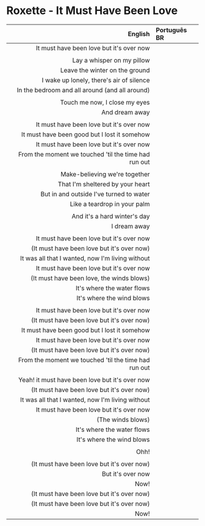 # Roxette - It Must Have Been Love

| English | Português BR |
|------:|:--------------------|
| It must have been love but it's over now |
|  |
| Lay a whisper on my pillow |
| Leave the winter on the ground |
| I wake up lonely, there's air of silence |
| In the bedroom and all around (and all around) |
|  |
| Touch me now, I close my eyes |
| And dream away |
|  |
| It must have been love but it's over now |
| It must have been good but I lost it somehow |
| It must have been love but it's over now |
| From the moment we touched 'til the time had run out |
|  |
| Make-believing we're together |
| That I'm sheltered by your heart |
| But in and outside I've turned to water |
| Like a teardrop in your palm |
|  |
| And it's a hard winter's day |
| I dream away |
|  |
| It must have been love but it's over now |
| (It must have been love but it's over now) |
| It was all that I wanted, now I'm living without |
| It must have been love but it's over now |
| (It must have been love, the winds blows) |
| It's where the water flows |
| It's where the wind blows |
|  |
| It must have been love but it's over now |
| (It must have been love but it's over now) |
| It must have been good but I lost it somehow |
| It must have been love but it's over now |
| (It must have been love but it's over now) |
| From the moment we touched 'til the time had run out |
|  |
| Yeah! it must have been love but it's over now |
| (It must have been love but it's over now) |
| It was all that I wanted, now I'm living without |
| It must have been love but it's over now |
| (The winds blows) |
| It's where the water flows |
| It's where the wind blows |
|  |
| Ohh! |
|  |
| (It must have been love but it's over now) |
| But it's over now |
| Now! |
| (It must have been love but it's over now) |
| (It must have been love but it's over now) |
| Now! |